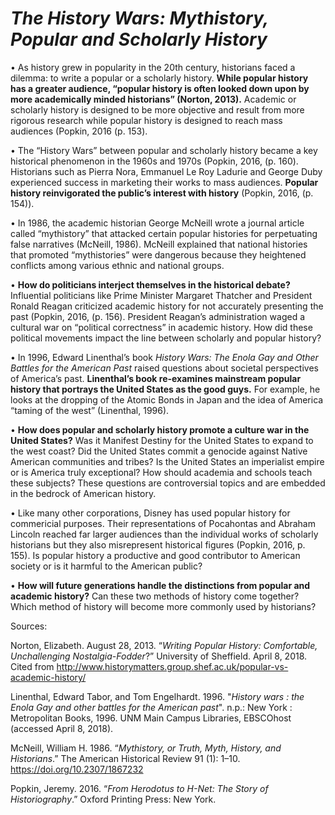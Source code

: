 # *The History Wars: Mythistory, Popular and Scholarly History*

•	As history grew in popularity in the 20th century, historians faced a dilemma: to write a popular or a scholarly history. **While popular history has a greater audience, “popular history is often looked down upon by more academically minded historians” (Norton, 2013).** Academic or scholarly history is designed to be more objective and result from more rigorous research while popular history is designed to reach mass audiences (Popkin, 2016 (p. 153). 

•	The “History Wars” between popular and scholarly history became a key historical phenomenon in the 1960s and 1970s (Popkin, 2016, (p. 160).  Historians such as Pierra Nora, Emmanuel Le Roy Ladurie and George Duby experienced success in marketing their works to mass audiences. **Popular history reinvigorated the public’s interest with history** (Popkin, 2016, (p. 154)). 

•	In 1986, the academic historian George McNeill wrote a journal article called “mythistory” that attacked certain popular histories for perpetuating false narratives (McNeill, 1986). McNeill explained that national histories that promoted “mythistories” were dangerous because they heightened conflicts among various ethnic and national groups. 

•	**How do politicians interject themselves in the historical debate?** Influential politicians like Prime Minister Margaret Thatcher and President Ronald Reagan criticized academic history for not accurately presenting the past (Popkin, 2016, (p. 156). President Reagan’s administration waged a cultural war on “political correctness” in academic history. How did these political movements impact the line between scholarly and popular history?

•	In 1996, Edward Linenthal’s book *History Wars: The Enola Gay and Other Battles for the American Past* raised questions about societal perspectives of America’s past. **Linenthal’s book re-examines mainstream popular history that portrays the United States as the good guys.** For example, he looks at the dropping of the Atomic Bonds in Japan and the idea of America “taming of the west” (Linenthal, 1996). 

•	**How does popular and scholarly history promote a culture war in the United States?** Was it Manifest Destiny for the United States to expand to the west coast? Did the United States commit a genocide against Native American communities and tribes? Is the United States an imperialist empire or is America truly exceptional? How should academia and schools teach these subjects? These questions are controversial topics and are embedded in the bedrock of American history. 

•	Like many other corporations, Disney has used popular history for commericial purposes. Their representations of Pocahontas and Abraham Lincoln reached far larger audiences than the individual works of scholarly historians but they also misrepresent historical figures (Popkin, 2016, p. 155). Is popular history a productive and good contributor to American society or is it harmful to the American public?  

•	**How will future generations handle the distinctions from popular and academic history?** Can these two methods of history come together? Which method of history will become more commonly used by historians?

Sources:

Norton, Elizabeth. August 28, 2013. “*Writing Popular History: Comfortable, Unchallenging Nostalgia-Fodder*?” University of Sheffield. April 8, 2018. Cited from http://www.historymatters.group.shef.ac.uk/popular-vs-academic-history/


Linenthal, Edward Tabor, and Tom Engelhardt. 1996. "*History wars : the Enola Gay and other battles for the American past*". n.p.: New York : Metropolitan Books, 1996. UNM Main Campus Libraries, EBSCOhost (accessed April 8, 2018).

McNeill, William H. 1986. “*Mythistory, or Truth, Myth, History, and Historians*.” The American Historical Review 91 (1): 1–10. https://doi.org/10.2307/1867232

Popkin, Jeremy. 2016. “*From Herodotus to H-Net: The Story of Historiography*.” Oxford Printing Press: New York. 
